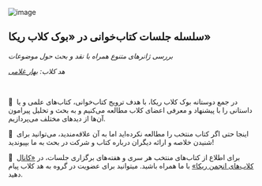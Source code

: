 ![image]()


## سلسله جلسات کتاب‌خوانی در «بوک کلاب ریکا»


*بررسی ژانرهای متنوع همراه با نقد و بحث حول موضوعات*


*هد کلاب: [بهار غلامی](https://t.me/bahargholami2003)*

‌


📘  در جمع دوستانه بوک کلاب ریکا، با هدف ترویج کتاب‌خوانی، کتاب‌های علمی و یا داستانی را با پیشنهاد و معرفی اعضای کلاب مطالعه می‌کنیم و به بحث و تحلیل پیرامون آن‌ها از دید‌های مختلف می‌پردازیم. 


🔹  اینجا حتی اگر کتاب منتخب را مطالعه نکرده‌اید اما به آن علاقه‌مندید، می‌توانید برای شنیدن خلاصه و ارائه دیگران درباره کتاب‌ و شرکت در بحث به ما بپیوندید!


🔹  برای اطلاع از کتاب‌های منتخب هر سری و هفته‌های برگزاری جلسات، در [«کانال کلاب‌های انجمن ریکا»](https://t.me/AMCSUIClubs) با ما همراه باشید. میتوانید برای عضویت در گروه به هد کلاب پیام دهید.
